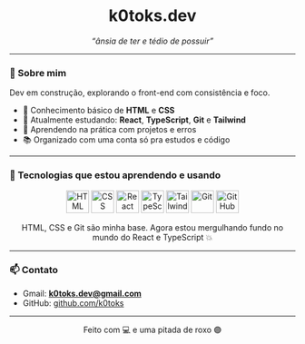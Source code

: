<h1 align="center">k0toks.dev</h1>

<p align="center"><i>“ânsia de ter e tédio de possuir”</i></p>

---

### 🧠 Sobre mim

Dev em construção, explorando o front-end com consistência e foco.

- 🧩 Conhecimento básico de **HTML** e **CSS**
- 📌 Atualmente estudando: **React**, **TypeScript**, **Git** e **Tailwind**
- 🧪 Aprendendo na prática com projetos e erros
- 📚 Organizado com uma conta só pra estudos e código

---

### 🧰 Tecnologias que estou aprendendo e usando

<div align="center">
  <img src="https://cdn.jsdelivr.net/gh/devicons/devicon/icons/html5/html5-original.svg" height="40" alt="HTML" title="HTML5" />
  <img src="https://cdn.jsdelivr.net/gh/devicons/devicon/icons/css3/css3-original.svg" height="40" alt="CSS" title="CSS3" />
  <img src="https://cdn.jsdelivr.net/gh/devicons/devicon/icons/react/react-original.svg" height="40" alt="React" title="React JS" />
  <img src="https://cdn.jsdelivr.net/gh/devicons/devicon/icons/typescript/typescript-original.svg" height="40" alt="TypeScript" title="TypeScript" />
  <img src="https://cdn.jsdelivr.net/gh/devicons/devicon/icons/tailwindcss/tailwindcss-plain.svg" height="40" alt="Tailwind" title="Tailwind CSS" />
  <img src="https://cdn.jsdelivr.net/gh/devicons/devicon/icons/git/git-original.svg" height="40" alt="Git" title="Git" />
  <img src="https://cdn.jsdelivr.net/gh/devicons/devicon/icons/github/github-original.svg" height="40" alt="GitHub" title="GitHub" />
</div>

<p align="center">HTML, CSS e Git são minha base. Agora estou mergulhando fundo no mundo do React e TypeScript 💥</p>

---

### 📫 Contato

- Gmail: **k0toks.dev@gmail.com**
- GitHub: [github.com/k0toks](https://github.com/k0toks)

---

<p align="center">Feito com 💻 e uma pitada de roxo 🟣</p>
